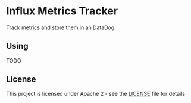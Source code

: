 # Influx Metrics Tracker

Track metrics and store them in an DataDog.

## Using
TODO

## License

This project is licensed under Apache 2 - see the [LICENSE](LICENSE) file for details
